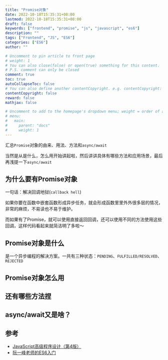 ```yaml
---
title: "Promise对象"
date: 2022-10-18T15:35:31+08:00
lastmod: 2022-10-18T15:35:31+08:00
draft: false
keywords: ["frontend", "promise", "js", "javascript", "es6"]
description: ""
tags: ["Frontend", "JS", "ES6"]
categories: ["ES6"]
author: ""

# Uncomment to pin article to front page
# weight: 1
# You can also close(false) or open(true) something for this content.
# P.S. comment can only be closed
comment: true
toc: true
autoCollapseToc: false
# You can also define another contentCopyright. e.g. contentCopyright: "This is another copyright."
contentCopyright: false
reward: false
mathjax: false

# Uncomment to add to the homepage's dropdown menu; weight = order of article
# menu:
#   main:
#     parent: "docs"
#     weight: 1
---
```


汇总`Promise`对象的由来、用法、方法和`async/await`

当然是从是什么，怎么用开始讲起啦，然后讲讲具体有哪些方法和应用场景，最后再浅提一下`async/await`

<!--more-->

## 为什么要有Promise对象

一句话：解决回调地狱(`callback hell`)

如果你要在函数中嵌套函数形成异步任务，就会形成函数里里外外很多层的情况，非常的麻烦，不易读也不易于维护。

而如果有了Promise，就可以使用直接返回回调，还可以使用不同的方法使用这些回调，这样代码看起来就简洁明了多啦～

## Promise对象是什么

是一个异步编程的解决方案。一共有三种状态：`PENDING`、`FULFILLED/RESOLVED`、`REJECTED`


## Promise对象怎么用


## 还有哪些方法捏


## async/await又是啥？


## 参考
- [JavaScript高级程序设计（第4版）](https://book.douban.com/subject/35175321/)
- [阮一峰老师的ES6入门](https://es6.ruanyifeng.com/#docs/promise)




